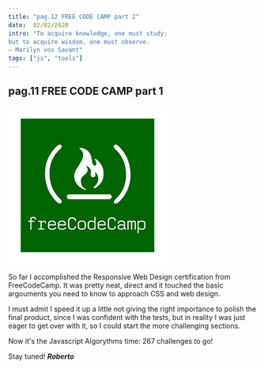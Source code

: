 ```yaml
---
title: "pag.12 FREE CODE CAMP part 2"
date:  02/02/2020
intro: "To acquire knowledge, one must study;
but to acquire wisdom, one must observe.
― Marilyn vos Savant"
tags: ["js", "tools"]
---
```


## pag.11 FREE CODE CAMP part 1

![fcc](../images/blogfreecodecamp.png)

So far I accomplished the Responsive Web Design certification from FreeCodeCamp. It was pretty neat, direct and it touched the basic argouments you need to know to approach CSS and web design.

I must admit I speed it up a little not giving the right importance to polish the final product, since I was confident with the tests, but in reality I was just eager to get over with it, so I could start the more challenging sections.

Now it's the Javascript Algorythms time: 267 challenges to go!

Stay tuned!
***Roberto***
